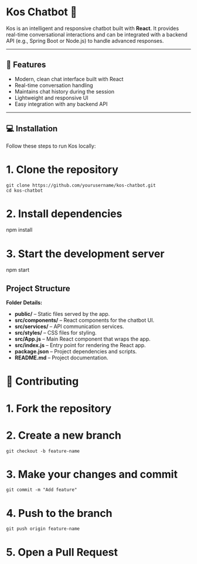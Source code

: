 # Kos Chatbot 🤖

Kos is an intelligent and responsive chatbot built with **React**. It provides real-time conversational interactions and can be integrated with a backend API (e.g., Spring Boot or Node.js) to handle advanced responses.

---

## 🚀 Features

- Modern, clean chat interface built with React  
- Real-time conversation handling  
- Maintains chat history during the session  
- Lightweight and responsive UI  
- Easy integration with any backend API  

---


## 💻 Installation

Follow these steps to run Kos locally:

# 1. Clone the repository
```
git clone https://github.com/yourusername/kos-chatbot.git
cd kos-chatbot
```

# 2. Install dependencies
npm install

# 3. Start the development server
npm start

## Project Structure

**Folder Details:**

- **public/** – Static files served by the app.  
- **src/components/** – React components for the chatbot UI.  
- **src/services/** – API communication services.  
- **src/styles/** – CSS files for styling.  
- **src/App.js** – Main React component that wraps the app.  
- **src/index.js** – Entry point for rendering the React app.  
- **package.json** – Project dependencies and scripts.  
- **README.md** – Project documentation.

# 🤝 Contributing

# 1. Fork the repository

# 2. Create a new branch
```
git checkout -b feature-name
```

# 3. Make your changes and commit
```
git commit -m "Add feature"

```

# 4. Push to the branch
```
git push origin feature-name

```

# 5. Open a Pull Request
        
